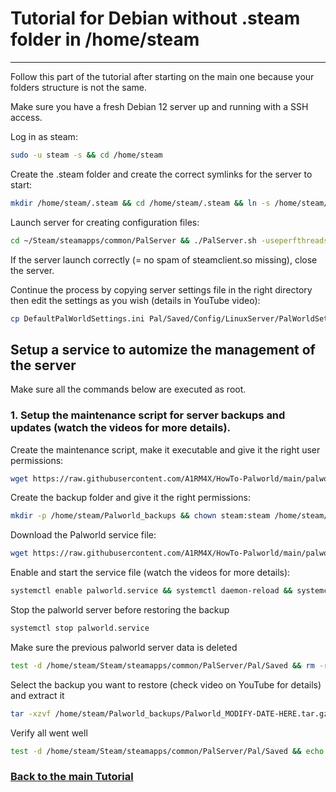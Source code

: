 # Tutorial for Debian without .steam folder in /home/steam
---

Follow this part of the tutorial after starting on the main one because your folders structure is not the same.

Make sure you have a fresh Debian 12 server up and running with a SSH access.

Log in as steam:
```bash
sudo -u steam -s && cd /home/steam
```
Create the .steam folder and create the correct symlinks for the server to start:
```bash
mkdir /home/steam/.steam && cd /home/steam/.steam && ln -s /home/steam/.local/share/Steam/steamcmd/linux32 sdk32 && ln -s /home/steam/.local/share/Steam/steamcmd/linux64 sdk64
```

Launch server for creating configuration files:
```bash
cd ~/Steam/steamapps/common/PalServer && ./PalServer.sh -useperfthreads -NoAsyncLoadingThread -UseMultithreadForDS
```

If the server launch correctly (= no spam of steamclient.so missing), close the server. 

Continue the process by copying server settings file in the right directory then edit the settings as you wish (details in YouTube video):
```bash
cp DefaultPalWorldSettings.ini Pal/Saved/Config/LinuxServer/PalWorldSettings.ini && nano Pal/Saved/Config/LinuxServer/PalWorldSettings.ini
```

## Setup a service to automize the management of the server

Make sure all the commands below are executed as root.

### 1. Setup the maintenance script for server backups and updates (watch the videos for more details).

Create the maintenance script, make it executable and give it the right user permissions:
```bash
wget https://raw.githubusercontent.com/A1RM4X/HowTo-Palworld/main/palworld-maintenance.sh-no.steam -P /home/steam/ && mv /home/steam/palworld-maintenance.sh-no.steam /home/steam/palworld-maintenance.sh && chmod +x /home/steam/palworld-maintenance.sh && chown steam:steam /home/steam/palworld-maintenance.sh
```

Create the backup folder and give it the right permissions:
```bash
mkdir -p /home/steam/Palworld_backups && chown steam:steam /home/steam/Palworld_backups
```

Download the Palworld service file:
```bash
wget https://raw.githubusercontent.com/A1RM4X/HowTo-Palworld/main/palworld.service-no.steam -P /etc/systemd/system/ && mv /etc/systemd/system/palworld.service-no.steam /etc/systemd/system/palworld.service 
```

Enable and start the service file (watch the videos for more details):
```bash
systemctl enable palworld.service && systemctl daemon-reload && systemctl start palworld.service
```
Stop the palworld server before restoring the backup
```bash
systemctl stop palworld.service
```

Make sure the previous palworld server data is deleted 
```bash
test -d /home/steam/Steam/steamapps/common/PalServer/Pal/Saved && rm -rf /home/steam/Steam/steamapps/common/PalServer/Pal/Saved
```

Select the backup you want to restore (check video on YouTube for details) and extract it
```bash
tar -xzvf /home/steam/Palworld_backups/Palworld_MODIFY-DATE-HERE.tar.gz -C /
```

Verify all went well
```bash
test -d /home/steam/Steam/steamapps/common/PalServer/Pal/Saved && echo "RESTORATION SUCCESS"
```
### [Back to the main Tutorial](https://github.com/A1RM4X/HowTo-Palworld/blob/main/README.md)


